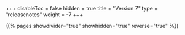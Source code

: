 +++
disableToc = false
hidden = true
title = "Version 7"
type = "releasenotes"
weight = -7
+++

{{% pages showdivider="true" showhidden="true" reverse="true" %}}
